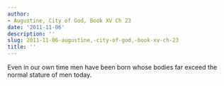```yaml
---
author:
- Augustine, City of God, Book XV Ch 23
date: '2011-11-06'
description: ''
slug: 2011-11-06-augustine,-city-of-god,-book-xv-ch-23
title: ''
---
```

Even in our own time men have been born whose bodies far exceed the normal stature of men today.



